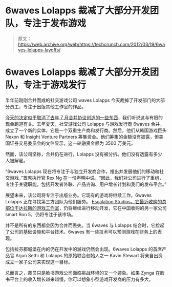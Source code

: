# 6waves Lolapps 裁减了大部分开发团队，专注于发布游戏 

> 原文：<https://web.archive.org/web/https://techcrunch.com/2012/03/19/6waves-lolapps-layoffs/>

# 6waves Lolapps 裁减了大部分开发团队，专注于游戏发行

半年前刚刚合并而成的社交游戏公司 waves Lolapps 今天裁掉了开发部门的大部分员工，专注于出版其他工作室的作品。

[今天的决定似乎取消了去年 7 月合并协议创造的一些东西](https://web.archive.org/web/20230201004028/https://techcrunch.com/2011/07/18/social-gaming-startup-lolapps-merges-with-publisher-6waves/)，我们听说这与有限的现金跑道有关。去年夏天，社交游戏公司 Lolapps 与游戏发行商 6waves 合并，成立了一个新的实体，它是一个双重生产商和发行商。然后，他们从韩国游戏巨头 Nexon 和 Insight Venture Partners 筹集资金。他们筹集的金额没有披露，但美国证券交易委员会的文件显示，这一轮融资金额为 3500 万美元。

然而，该公司坚称，合并仍在进行，Lolapps 没有被分拆。他们没有透露有多少人被解雇。

“6waves Lolapps 现在将专注于与独立开发商合作，推出并发展他们的移动和社交游戏，”首席执行官 Rex Ng 在一份声明中说。“因此，我们对公司进行了重组，专注于关键职能，包括开发者外联、产品咨询、用户增长计划和我们的发布平台。”

展望未来，该公司将专注于出版业务。它现有的游戏将继续工作，6waves Lolapps 正在寻找第三方团队为他们服务。 [Escalation Studios，它最近收购的总部位于达拉斯的游戏工作室](https://web.archive.org/web/20230201004028/https://techcrunch.com/2012/01/18/6waves-lolapps-buys-mobile-games-developer-escalation-studios/)，仍将继续进行移动开发，它在中国收购的另一家公司 smart Ron 5，仍将专注于该市场。

并不是所有的东西都会因为合并而丢失。当 6waves 与 Lolapps 结合时，它捡起了公司的基础设施和平台技术。6waves 有一些技术可以预测游戏在财务上的表现。

包括拉芬郡城堡在内的仍在开发中的游戏仍然会出现。6waves Lolapps 的首席产品官 Arjun Sethi 和 Lolapps 的原始联合创始人之一 Kavin Stewart 将亲自出资成立一家子公司来实现这一目标。

总而言之，裁员只是脸书游戏公司面临挑战环境的又一个迹象。如果 Zynga 在脸书平台上的收入增长越来越慢，你可以想象小型游戏开发商的压力有多大。